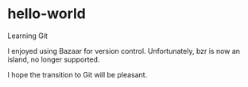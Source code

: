 # hello-world
Learning Git

I enjoyed using Bazaar for version control.  Unfortunately, bzr is now an island, no longer supported.

I hope the transition to Git will be pleasant.

